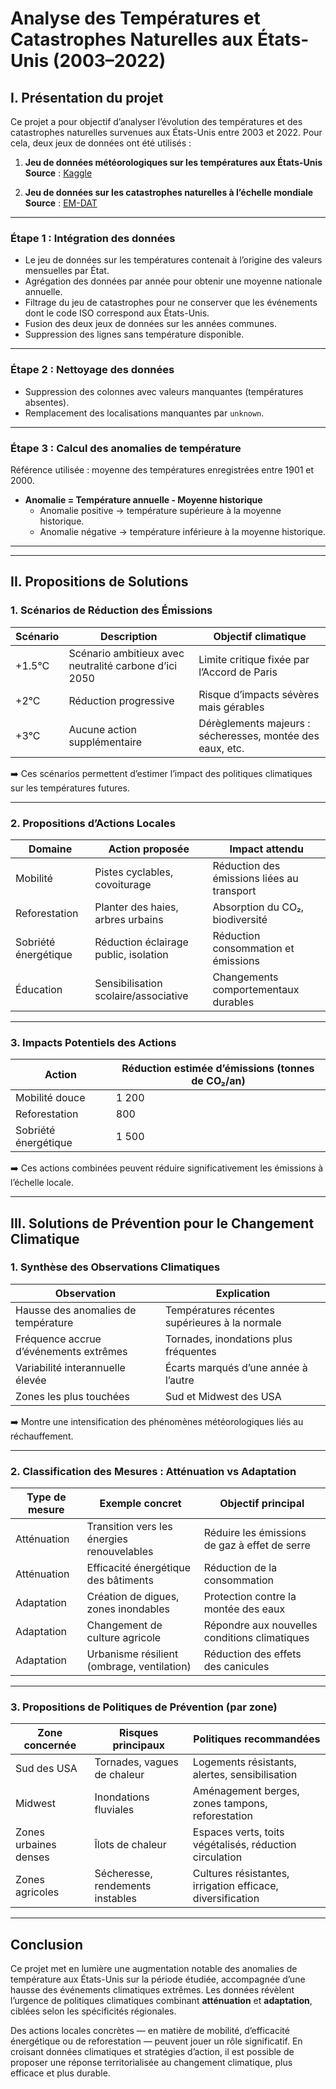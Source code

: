 # Analyse des Températures et Catastrophes Naturelles aux États-Unis (2003–2022)

## I. Présentation du projet

Ce projet a pour objectif d’analyser l’évolution des températures et des catastrophes naturelles survenues aux États-Unis entre 2003 et 2022. Pour cela, deux jeux de données ont été utilisés :

1. **Jeu de données météorologiques sur les températures aux États-Unis**  
   **Source** : [Kaggle](https://www.kaggle.com/datasets/justinrwong/average-monthly-temperature-by-us-state?resource=download)

2. **Jeu de données sur les catastrophes naturelles à l’échelle mondiale**  
   **Source** : [EM-DAT](https://public.emdat.be/data)

---

### Étape 1 : Intégration des données

- Le jeu de données sur les températures contenait à l’origine des valeurs mensuelles par État.
- Agrégation des données par année pour obtenir une moyenne nationale annuelle.
- Filtrage du jeu de catastrophes pour ne conserver que les événements dont le code ISO correspond aux États-Unis.
- Fusion des deux jeux de données sur les années communes.
- Suppression des lignes sans température disponible.

---

### Étape 2 : Nettoyage des données

- Suppression des colonnes avec valeurs manquantes (températures absentes).
- Remplacement des localisations manquantes par `unknown`.

---

### Étape 3 : Calcul des anomalies de température

Référence utilisée : moyenne des températures enregistrées entre 1901 et 2000.

- **Anomalie = Température annuelle - Moyenne historique**
  - Anomalie positive → température supérieure à la moyenne historique.
  - Anomalie négative → température inférieure à la moyenne historique.

---

---

## II. Propositions de Solutions

### 1. Scénarios de Réduction des Émissions

| Scénario | Description                                           | Objectif climatique                                       |
| -------- | ----------------------------------------------------- | --------------------------------------------------------- |
| +1.5°C   | Scénario ambitieux avec neutralité carbone d’ici 2050 | Limite critique fixée par l’Accord de Paris               |
| +2°C     | Réduction progressive                                 | Risque d’impacts sévères mais gérables                    |
| +3°C     | Aucune action supplémentaire                          | Dérèglements majeurs : sécheresses, montée des eaux, etc. |

➡️ Ces scénarios permettent d’estimer l’impact des politiques climatiques sur les températures futures.

---

### 2. Propositions d’Actions Locales

| Domaine              | Action proposée                       | Impact attendu                             |
| -------------------- | ------------------------------------- | ------------------------------------------ |
| Mobilité             | Pistes cyclables, covoiturage         | Réduction des émissions liées au transport |
| Reforestation        | Planter des haies, arbres urbains     | Absorption du CO₂, biodiversité            |
| Sobriété énergétique | Réduction éclairage public, isolation | Réduction consommation et émissions        |
| Éducation            | Sensibilisation scolaire/associative  | Changements comportementaux durables       |

---

### 3. Impacts Potentiels des Actions

| Action               | Réduction estimée d’émissions (tonnes de CO₂/an) |
| -------------------- | ------------------------------------------------ |
| Mobilité douce       | 1 200                                            |
| Reforestation        | 800                                              |
| Sobriété énergétique | 1 500                                            |

➡️ Ces actions combinées peuvent réduire significativement les émissions à l’échelle locale.

---

## III. Solutions de Prévention pour le Changement Climatique

### 1. Synthèse des Observations Climatiques

| Observation                            | Explication                                    |
| -------------------------------------- | ---------------------------------------------- |
| Hausse des anomalies de température    | Températures récentes supérieures à la normale |
| Fréquence accrue d’événements extrêmes | Tornades, inondations plus fréquentes          |
| Variabilité interannuelle élevée       | Écarts marqués d’une année à l’autre           |
| Zones les plus touchées                | Sud et Midwest des USA                         |

➡️ Montre une intensification des phénomènes météorologiques liés au réchauffement.

---

### 2. Classification des Mesures : Atténuation vs Adaptation

| Type de mesure | Exemple concret                            | Objectif principal                            |
| -------------- | ------------------------------------------ | --------------------------------------------- |
| Atténuation    | Transition vers les énergies renouvelables | Réduire les émissions de gaz à effet de serre |
| Atténuation    | Efficacité énergétique des bâtiments       | Réduction de la consommation                  |
| Adaptation     | Création de digues, zones inondables       | Protection contre la montée des eaux          |
| Adaptation     | Changement de culture agricole             | Répondre aux nouvelles conditions climatiques |
| Adaptation     | Urbanisme résilient (ombrage, ventilation) | Réduction des effets des canicules            |

---

### 3. Propositions de Politiques de Prévention (par zone)

| Zone concernée        | Risques principaux               | Politiques recommandées                                    |
| --------------------- | -------------------------------- | ---------------------------------------------------------- |
| Sud des USA           | Tornades, vagues de chaleur      | Logements résistants, alertes, sensibilisation             |
| Midwest               | Inondations fluviales            | Aménagement berges, zones tampons, reforestation           |
| Zones urbaines denses | Îlots de chaleur                 | Espaces verts, toits végétalisés, réduction circulation    |
| Zones agricoles       | Sécheresse, rendements instables | Cultures résistantes, irrigation efficace, diversification |

---

## Conclusion

Ce projet met en lumière une augmentation notable des anomalies de température aux États-Unis sur la période étudiée, accompagnée d’une hausse des événements climatiques extrêmes. Les données révèlent l’urgence de politiques climatiques combinant **atténuation** et **adaptation**, ciblées selon les spécificités régionales.

Des actions locales concrètes — en matière de mobilité, d’efficacité énergétique ou de reforestation — peuvent jouer un rôle significatif. En croisant données climatiques et stratégies d’action, il est possible de proposer une réponse territorialisée au changement climatique, plus efficace et plus durable.
